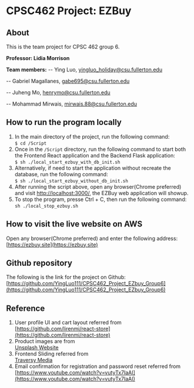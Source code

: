# CPSC462 Project: EZBuy

## About

This is the team project for CPSC 462 group 6.

**Professor: Lidia Morrison**

**Team members:**
-- Ying Luo, yingluo_holiday@csu.fullerton.edu

-- Gabriel Magallanes, gabe695@csu.fullerton.edu

-- Juheng Mo, henrymo@csu.fullerton.edu

-- Mohammad Mirwais, mirwais.88@csu.fullerton.edu

## How to run the program locally

1. In the main directory of the project, run the following command: \
   `$ cd /Script`
2. Once in the `/Script` directory, run the following command to start both the Frontend React application and the Backend Flask application: \
   `$ sh ./local_start_ezbuy_with_db_init.sh`
3. Alternatively, if need to start the application without recreate the database, run the following command: \
   `$ sh ./local_start_ezbuy_without_db_init.sh`
4. After running the script above, open any browser(Chrome preferred) and visit [http://localhost:3000/](http://localhost:3000/), the EZBuy web application will showup.
5. To stop the program, presse Ctrl + C, then run the following command: \
   `sh ./local_stop_ezbuy.sh`

## How to visit the live website on AWS

Open any browser(Chrome preferred) and enter the following address: \
[https://ezbuy.site](https://ezbuy.site)

## Github repository

The following is the link for the project on Github: \
[https://github.com/YingLuo111/CPSC462_Project_EZbuy_Group6](https://github.com/YingLuo111/CPSC462_Project_EZbuy_Group6)

## Reference

1. User profile UI and cart layout referred from \
   [https://github.com/lirenmi/react-store](https://github.com/lirenmi/react-store)
2. Product images are from \
   [Unsplash Website](https://unsplash.com/)
3. Frontend Sliding referred from \
   [Traversy Media](https://codepen.io/FlorinPop17/pen/vPKWjd)
4. Email confirmation for registration and password reset referred from \
   [https://www.youtube.com/watch?v=vutyTx7IaAI](https://www.youtube.com/watch?v=vutyTx7IaAI)
